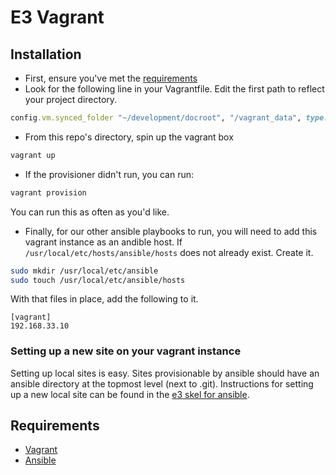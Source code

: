 # E3 Vagrant

## Installation

* First, ensure you've met the [requirements](#requirements)
* Look for the following line in your Vagrantfile. Edit the first path to reflect your project directory.
```ruby
config.vm.synced_folder "~/development/docroot", "/vagrant_data", type: "nfs"
```
* From this repo's directory, spin up the vagrant box
```bash
vagrant up
```
* If the provisioner didn't run, you can run:
```bash
vagrant provision
```
You can run this as often as you'd like.

* Finally, for our other ansible playbooks to run, you will need to add this vagrant instance as an andible host. If `/usr/local/etc/hosts/ansible/hosts` does not already exist. Create it.
```bash
sudo mkdir /usr/local/etc/ansible
sudo touch /usr/local/etc/ansible/hosts
```

With that files in place, add the following to it.
```
[vagrant]
192.168.33.10
```

### Setting up a new site on your vagrant instance

Setting up local sites is easy. Sites provisionable by ansible should have an ansible directory at the topmost level (next to .git). Instructions for setting up a new local site can be found in the [e3 skel for ansible](https://github.com/elevatedthird/toolbox/tree/master/d7/skel/ansible).

## Requirements

* [Vagrant](http://docs.vagrantup.com/v2/installation/index.html)
* [Ansible](http://docs.ansible.com/intro_installation.html#getting-ansible)

